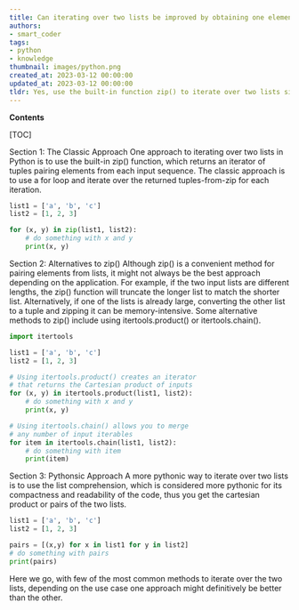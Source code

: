 ```yaml
---
title: Can iterating over two lists be improved by obtaining one element from each list in every iteration?
authors:
- smart_coder
tags:
- python
- knowledge
thumbnail: images/python.png
created_at: 2023-03-12 00:00:00
updated_at: 2023-03-12 00:00:00
tldr: Yes, use the built-in function zip() to iterate over two lists simultaneously.
---
```


**Contents**

[TOC]

Section 1: The Classic Approach 
One approach to iterating over two lists in Python is to use the built-in zip() function, which returns an iterator of tuples pairing elements from each input sequence. The classic approach is to use a for loop and iterate over the returned tuples-from-zip for each iteration. 

```python
list1 = ['a', 'b', 'c']
list2 = [1, 2, 3]

for (x, y) in zip(list1, list2):
    # do something with x and y
    print(x, y)
``` 

Section 2: Alternatives to zip() 
Although zip() is a convenient method for pairing elements from lists, it might not always be the best approach depending on the application. For example, if the two input lists are different lengths, the zip() function will truncate the longer list to match the shorter list. Alternatively, if one of the lists is already large, converting the other list to a tuple and zipping it can be memory-intensive. Some alternative methods to zip() include using itertools.product() or itertools.chain(). 

```python
import itertools

list1 = ['a', 'b', 'c']
list2 = [1, 2, 3]

# Using itertools.product() creates an iterator 
# that returns the Cartesian product of inputs
for (x, y) in itertools.product(list1, list2):
    # do something with x and y
    print(x, y)

# Using itertools.chain() allows you to merge
# any number of input iterables 
for item in itertools.chain(list1, list2):
    # do something with item
    print(item)
``` 

Section 3: Pythonsic Approach 
A more pythonic way to iterate over two lists is to use the list comprehension, which is considered more pythonic for its compactness and readability of the code, thus you get the cartesian product or pairs of the two lists.

```python
list1 = ['a', 'b', 'c']
list2 = [1, 2, 3]

pairs = [(x,y) for x in list1 for y in list2]
# do something with pairs
print(pairs)
```

Here we go, with few of the most common methods to iterate over the two lists, depending on the use case one approach might definitively be better than the other.
